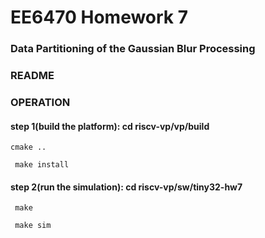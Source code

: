 # EE6470 Homework 7
### Data Partitioning of the Gaussian Blur Processing
### README
### OPERATION
#### step 1(build the platform): cd riscv-vp/vp/build
```
cmake ..
```
```
 make install
```
#### step 2(run the simulation): cd riscv-vp/sw/tiny32-hw7
```
 make 
```
```
 make sim
```





